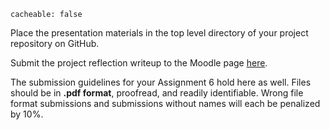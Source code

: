 ```
cacheable: false
```

Place the presentation materials in the top level directory of your project repository on GitHub.


Submit the project reflection writeup to the Moodle page [here](https://moodle.pugetsound.edu/moodle/mod/assign/view.php?id=407276).

The submission guidelines for your Assignment 6 hold here as well. Files should be in **.pdf format**, proofread, and readily identifiable. Wrong file format submissions and submissions without names will each be penalized by 10%.
